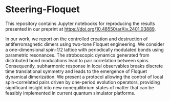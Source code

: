 # Steering-Floquet
This repository contains Jupyter notebooks for reproducing the results presented in our preprint at https://doi.org/10.48550/arXiv.2401.03889. 

In our work, we report on the controlled creation and destruction of antiferromagnetic dimers using two-tone Floquet engineering. We consider a one-dimensional spin-1/2 lattice with periodically modulated bonds using parametric resonances. The stroboscopic dynamics generated from distributed bond modulations lead to pair correlation between spins. Consequently, subharmonic response in local observables breaks discrete time translational symmetry and leads to the emergence of Floquet dynamical dimerization. We present a protocol allowing the control of local spin-correlated pairs driven by one-period evolution operators, providing significant insight into new nonequilibrium states of matter that can be feasibly implemented in current quantum simulator platforms. 
